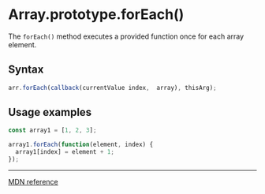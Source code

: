 # Array.prototype.forEach()

The `forEach()` method executes a provided function once for each array element.

## Syntax

```js
arr.forEach(callback(currentValue index,  array), thisArg);
```

## Usage examples

```js
const array1 = [1, 2, 3];

array1.forEach(function(element, index) {
  array1[index] = element + 1;
});
```

---

[MDN reference](https://developer.mozilla.org/en-US/docs/Web/JavaScript/Reference/Global_Objects/Array/forEach)
